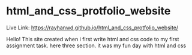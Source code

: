 # html_and_css_protfolio_website

Live Link: https://rayhanwd.github.io/html_and_css_protfolio_website/

Hello! This site created when i first write html and css code to my first assignment task. here three section. it was my fun day with html and css
